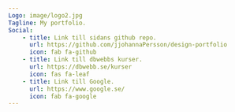 ```yaml
---
Logo: image/logo2.jpg
Tagline: My portfolio.
Social:
    - title: Link till sidans github repo.
      url: https://github.com/jjohannaPersson/design-portfolio
      icon: fab fa-github
    - title: Link till dbwebbs kurser.
      url: https://dbwebb.se/kurser
      icon: fas fa-leaf
    - title: Link till Google.
      url: https://www.google.se/
      icon: fab fa-google
---
```

